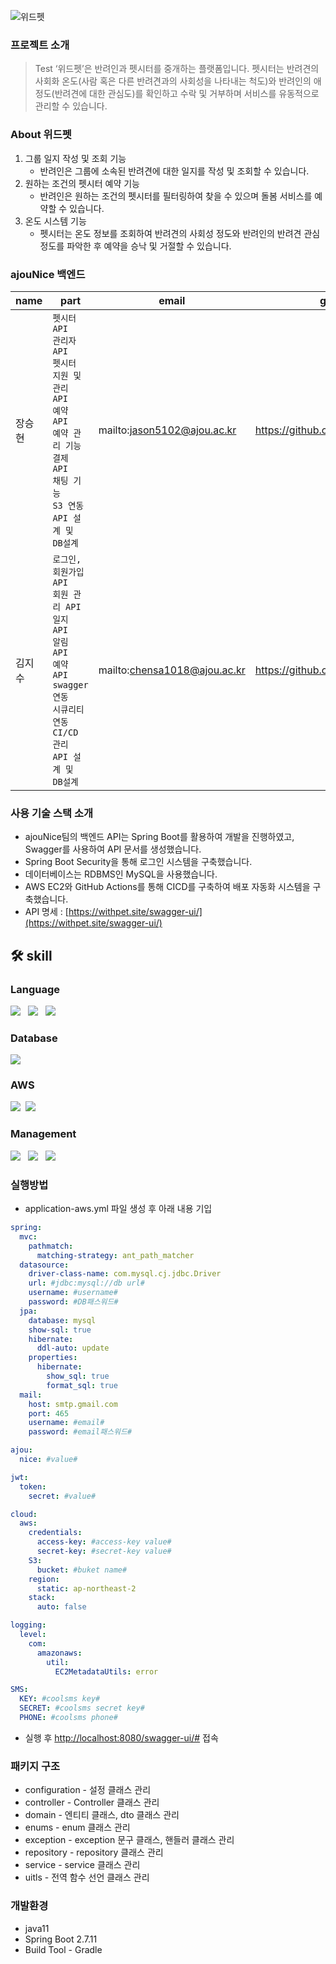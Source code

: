 ![위드펫](https://github.com/ajousw-withpet/with_pet_backend/assets/103014749/c479bd00-60b6-4e1e-8c8f-ea0bade9edd0)

### 프로젝트 소개

> Test
> ‘위드펫’은 반려인과 펫시터를 중개하는 플랫폼입니다.
> 펫시터는 반려견의 사회화 온도(사람 혹은 다른 반려견과의 사회성을 나타내는 척도)와 반려인의 애정도(반려견에 대한 관심도)를 확인하고 수락 및 거부하며 서비스를 유동적으로 관리할 수 있습니다.
>

### About 위드펫

1. 그룹 일지 작성 및 조회 기능
    - 반려인은 그룹에 소속된 반려견에 대한 일지를 작성 및 조회할 수 있습니다.
2. 원하는 조건의 펫시터 예약 기능
    - 반려인은 원하는 조건의 펫시터를 필터링하여 찾을 수 있으며 돌봄 서비스를 예약할 수 있습니다.
3. 온도 시스템 기능
    - 펫시터는 온도 정보를 조회하여 반려견의 사회성 정도와 반려인의 반려견 관심 정도를 파악한 후 예약을 승낙 및 거절할 수 있습니다.

### ajouNice 백엔드

| name | part | email | github |
| --- | --- | --- | --- |
| 장승현 | `펫시터 API`<br>`관리자 API`<br>`펫시터 지원 및 관리 API`<br>`예약 API`<br>`예약 관리 기능`<br>`결제 API`<br>`채팅 기능`<br>`S3 연동`<br>`API 설계 및 DB설계` | mailto:jason5102@ajou.ac.kr | https://github.com/j-seunghyun |
| 김지수 | `로그인, 회원가입 API`<br>`회원 관리 API`<br>`일지 API`<br>`알림 API`<br>`예약 API`<br>`swagger 연동`<br>`시큐리티 연동`<br>`CI/CD 관리`<br>`API 설계 및 DB설계` | mailto:chensa1018@ajou.ac.kr | https://github.com/strongcookdas |

### 사용 기술 스택 소개

- ajouNice팀의 백엔드 API는 Spring Boot를 활용하여 개발을 진행하였고, Swagger를 사용하여 API 문서를 생성했습니다.
- Spring Boot Security을 통해 로그인 시스템을 구축했습니다.
- 데이터베이스는 RDBMS인 MySQL을 사용했습니다.
- AWS EC2와 GitHub Actions를 통해 CICD를 구축하여 배포 자동화 시스템을 구축했습니다.
- API 명세 : [https://withpet.site/swagger-ui/](https://withpet.site/swagger-ui/)

## 🛠️ skill

<h3>Language</h3>
<div>
  <img src="https://img.shields.io/badge/spring-6DB33F?style=for-the-badge&logo=spring&logoColor=white"> &nbsp;
  <img src="https://img.shields.io/badge/springboot-6DB33F?style=for-the-badge&logo=springboot&logoColor=white"> &nbsp;
  <img src="https://img.shields.io/badge/springsecurity-6DB33F?style=for-the-badge&logo=springsecurity&logoColor=white"> 
</div>
<h3>Database</h3>
<div>
  <img src="https://img.shields.io/badge/mysql-4479A1?style=for-the-badge&logo=mysql&logoColor=white"> 
</div>
<h3>AWS</h3>
<div>
  <img src="https://img.shields.io/badge/amazonec2-FF9900?style=for-the-badge&logo=amazonec2&logoColor=white">&nbsp;
  <img src="https://img.shields.io/badge/s3-569A31?style=for-the-badge&logo=s3&logoColor=white">
</div>
<h3>Management</h3>
<div>
  <img src="https://img.shields.io/badge/github-181717?style=for-the-badge&logo=github&logoColor=white"> &nbsp;
  <img src="https://img.shields.io/badge/git-F05032?style=for-the-badge&logo=git&logoColor=white"> &nbsp;
  <img src="https://img.shields.io/badge/githubaction-2088ff?style=for-the-badge&logo=githubaction&logoColor=white">
</div>

### 실행방법

- application-aws.yml 파일 생성 후 아래 내용 기입

```yaml
spring:
  mvc:
    pathmatch:
      matching-strategy: ant_path_matcher
  datasource:
    driver-class-name: com.mysql.cj.jdbc.Driver
    url: #jdbc:mysql://db url#
    username: #username#
    password: #DB패스워드#
  jpa:
    database: mysql
    show-sql: true
    hibernate:
      ddl-auto: update
    properties:
      hibernate:
        show_sql: true
        format_sql: true
  mail:
    host: smtp.gmail.com
    port: 465
    username: #email#
    password: #email패스워드#

ajou:
  nice: #value#

jwt:
  token:
    secret: #value#

cloud:
  aws:
    credentials:
      access-key: #access-key value#
      secret-key: #secret-key value#
    S3:
      bucket: #buket name#
    region:
      static: ap-northeast-2
    stack:
      auto: false

logging:
  level:
    com:
      amazonaws:
        util:
          EC2MetadataUtils: error

SMS:
  KEY: #coolsms key#
  SECRET: #coolsms secret key#
  PHONE: #coolsms phone#
```

- 실행 후 [http://localhost:8080/swagger-ui/#](http://localhost:8080/swagger-ui/#/user-controller/joinUsingPOST) 접속

### 패키지 구조

- configuration - 설정 클래스 관리
- controller - Controller 클래스 관리
- domain - 엔티티 클래스, dto 클래스 관리
- enums - enum 클래스 관리
- exception - exception 문구 클래스, 핸들러 클래스 관리
- repository - repository 클래스 관리
- service - service 클래스 관리
- uitls - 전역 함수 선언 클래스 관리

### 개발환경

- java11
- Spring Boot 2.7.11
- Build Tool - Gradle
